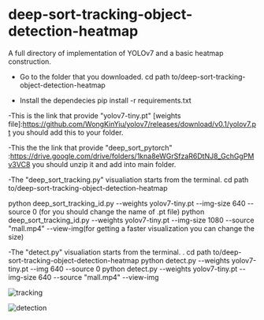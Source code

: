 # deep-sort-tracking-object-detection-heatmap
A full directory of implementation of YOLOv7 and a basic heatmap construction.

- Go to the folder that you downloaded.
cd path to/deep-sort-tracking-object-detection-heatmap

- Install the dependecies
pip install -r requirements.txt

-This is the link that provide "yolov7-tiny.pt" [weights file]:https://github.com/WongKinYiu/yolov7/releases/download/v0.1/yolov7.pt
you should add this to your folder.

-This the the link that provide "deep_sort_pytorch" :https://drive.google.com/drive/folders/1kna8eWGrSfzaR6DtNJ8_GchGgPMv3VC8
you should unzip it and add into main folder.

-The "deep_sort_tracking.py" visualiation starts from the terminal. 
cd path to/deep-sort-tracking-object-detection-heatmap

python deep_sort_tracking_id.py --weights yolov7-tiny.pt  --img-size 640  --source 0 (for you should change the name of .pt file) 
python deep_sort_tracking_id.py --weights yolov7-tiny.pt  --img-size 1080 --source "mall.mp4" --view-img(for getting a faster visualization you can change the size)

-The "detect.py" visualiation starts from the terminal. .
cd path to/deep-sort-tracking-object-detection-heatmap
python detect.py --weights yolov7-tiny.pt  --img 640  --source 0
python detect.py --weights yolov7-tiny.pt  --img-size 640 --source "mall.mp4" --view-img

![tracking](https://user-images.githubusercontent.com/127952905/229531174-5fd796be-83cd-4dae-9d30-f472c7afdd8f.jpg)

![detection](https://user-images.githubusercontent.com/127952905/229532478-74d2437c-1a19-4449-92d5-f03e4174da01.jpg)
